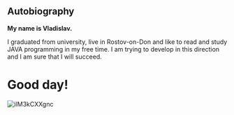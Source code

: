 ## Autobiography

**My name is Vladislav.**

I graduated from university, live in Rostov-on-Don and like to read and study JAVA programming in my free time.
I am trying to develop in this direction and I am sure that I will succeed.

# Good day!


![ilM3kCXXgnc](https://github.com/user-attachments/assets/f15a901c-dbbd-4c75-b041-43185d465580)


